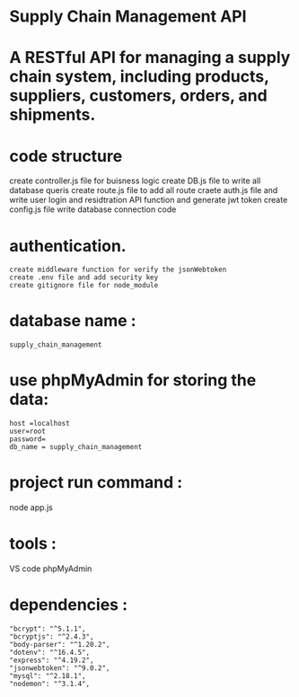 # Supply Chain Management API

# A RESTful API for managing a supply chain system, including products, suppliers, customers, orders, and shipments.

# code structure
create controller.js file for buisness logic
create DB.js file to write all database queris
create route.js file to add all route
craete auth.js file and write user login and residtration API function and generate jwt token
create config.js file write database connection code

# authentication.
    create middleware function for verify the jsonWebtoken
    create .env file and add security key
    create gitignore file for node_module

# database name : 
    supply_chain_management
 # use phpMyAdmin for storing the data:
    host =localhost
    user=root
    password=
    db_name = supply_chain_management

# project run command : 
node app.js
# tools :
  VS code
  phpMyAdmin
# dependencies :
    "bcrypt": "^5.1.1",
    "bcryptjs": "^2.4.3",
    "body-parser": "^1.20.2",
    "dotenv": "^16.4.5",
    "express": "^4.19.2",
    "jsonwebtoken": "^9.0.2",
    "mysql": "^2.18.1",
    "nodemon": "^3.1.4",
